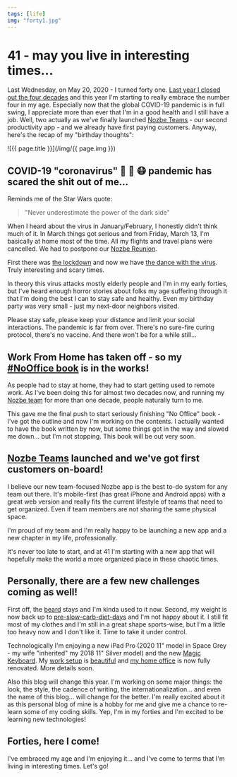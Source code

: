 ```yaml
---
tags: [life]
img: "forty1.jpg"
---
```


# 41 - may you live in interesting times...

Last Wednesday, on May 20, 2020 - I turned forty one. [Last year I closed out the four decades](https://sliwinski.com/forty) and this year I'm starting to really embrace the number four in my age. Especially now that the global COVID-19 pandemic is in full swing, I appreciate more than ever that I'm in a good health and I still have a job. Well, two actually as we've finally launched [Nozbe Teams](https://nozbe.com/) - our second productivity app - and we already have first paying customers. Anyway, here's the recap of my "birthday thoughts":

<!--More-->

![{{ page.title }}](/img/{{ page.img }})

## COVID-19 "coronavirus" 👑 🦠 😷 pandemic has scared the shit out of me...

Reminds me of the Star Wars quote:

> "Never underestimate the power of the dark side"

When I heard about the virus in January/February, I honestly didn't think much of it. In March things got serious and from Friday, March 13, I'm basically at home most of the time. All my flights and travel plans were cancelled. We had to postpone our [Nozbe Reunion](https://sliwinski.com/reunion).

First there was [the lockdown](https://medium.com/@tomaspueyo/coronavirus-act-today-or-people-will-die-f4d3d9cd99ca) and now we have [the dance with the virus](https://medium.com/@tomaspueyo/coronavirus-the-hammer-and-the-dance-be9337092b56). Truly interesting and scary times.

In theory this virus attacks mostly elderly people and I'm in my early forties, but I've heard enough horror stories about folks my age suffering through it that I'm doing the best I can to stay safe and healthy. Even my birthday party was very small - just my next-door neighbors visited.

Please stay safe, please keep your distance and limit your social interactions. The pandemic is far from over. There's no sure-fire curing protocol, there's no vaccine. And there won't be for a while still...

## Work From Home has taken off - so my [#NoOffice book](https://nooffice.org) is in the works!

As people had to stay at home, they had to start getting used to remote work. As I've been doing this for almost two decades now, and running my [Nozbe team](https://nozbe.com/about) for more than one decade, people naturally turn to me.

This gave me the final push to start seriously finishing "No Office" book - I've got the outline and now I'm working on the contents. I actually wanted to have the book written by now, but some things got in the way and slowed me down... but I'm not stopping. This book will be out very soon.

## [Nozbe Teams](https://nozbe.com/) launched and we've got first customers on-board!

I believe our new team-focused Nozbe app is the best to-do system for any team out there. It's mobile-first (has great iPhone and Android apps) with a great web version and really fits the current lifestyle of teams that need to get organized. Even if team members are not sharing the same physical space.

I'm proud of my team and I'm really happy to be launching a new app and a new chapter in my life, professionally.

It's never too late to start, and at 41 I'm starting with a new app that will hopefully make the world a more organized place in these chaotic times.

## Personally, there are a few new challenges coming as well!

First off, the [beard](https://sliwinski.com/beard) stays and I'm kinda used to it now. Second, my weight is now back up to [pre-slow-carb-diet-days](https://sliwinski.com/slow-carb-diet) and I'm not happy about it. I still fit most of my clothes and I'm still in a great shape sports-wise, but I'm a little too heavy now and I don't like it. Time to take it under control.

Technologically I'm enjoying a new iPad Pro (2020 11" model in Space Grey - my wife "inherited" my 2018 11" Silver model) and the new [Magic Keyboard](https://sliwinski.com/magic). My [work setup](https://sliwinski.com/desk) is [beautiful](https://sliwinski.com/backlit) and [my home office](https://sliwinski.com/office20) is now fully renovated. More details soon.

Also this blog will change this year. I'm working on some major things: the look, the style, the cadence of writing, the internationalization... and even the name of this blog... will change for the better. I'm really excited about it as this personal blog of mine is a hobby for me and give me a chance to re-learn some of my coding skills. Yep, I'm in my forties and I'm excited to be learning new technologies!

## Forties, here I come!

I've embraced my age and I'm enjoying it... and I've come to terms that I'm living in interesting times. Let's go!

[n]: https://nozbe.com/?a=mike
[p]: /podcast